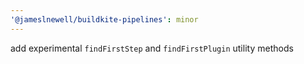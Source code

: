 ```yaml
---
'@jameslnewell/buildkite-pipelines': minor
---
```


add experimental `findFirstStep` and `findFirstPlugin` utility methods
